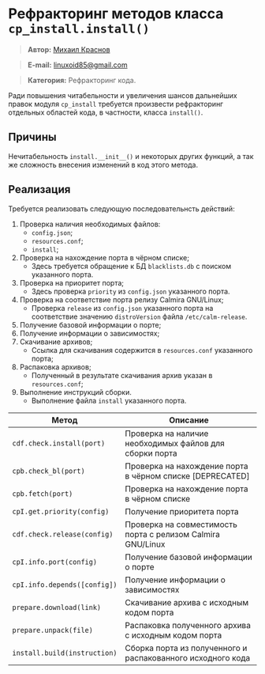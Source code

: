 # Рефракторинг методов класса `cp_install.install()`

> **Автор:** [Михаил Краснов](https://github.com/Linuxoid85)

> **E-mail:** [linuxoid85@gmail.com](mailto:linuxoid85@gmail.com)

> **Категория:** Рефракторинг кода.

Ради повышения читабельности и увеличения шансов дальнейших правок модуля `cp_install` требуется произвести рефракторинг отдельных областей кода, в частности, класса `install()`.

## Причины

Нечитабельность `install.__init__()` и некоторых других функций, а так же сложность внесения изменений в код этого метода.

## Реализация

Требуется реализовать следующую последовательнсть действий:

1. Проверка наличия необходимых файлов:
    - `config.json`;
    - `resources.conf`;
    - `install`;
2. Проверка на нахождение порта в чёрном списке;
    - Здесь требуется обращение к БД `blacklists.db` с поиском указанного порта.
3. Проверка на приоритет порта;
    - Здесь проверка `priority` из `config.json` указанного порта.
4. Проверка на соответствие порта релизу Calmira GNU/Linux;
    - Проверка `release` из `config.json` указанного порта на соответствие значению `distroVersion` файла `/etc/calm-release`.
5. Получение базовой информации о порте;
6. Получение информации о зависимостях;
7. Скачивание архивов;
    - Ссылка для скачивания содержится в `resources.conf` указанного порта;
8. Распаковка архивов;
    - Полученный в результате скачивания архив указан в `resources.conf`;
9. Выполнение инструкций сборки.
    - Выполнение файла `install` указанного порта.

| Метод                        | Описание                                                    |
|------------------------------|-------------------------------------------------------------|
| `cdf.check.install(port)`    | Проверка на наличие необходимых файлов для сборки порта     |
| `cpb.check_bl(port)`         | Проверка на нахождение порта в чёрном списке [DEPRECATED]   |
| `cpb.fetch(port)`            | Проверка на нахождение порта в чёрном списке                |
| `cpI.get.priority(config)`   | Получение приоритета порта                                  |
| `cdf.check.release(config)`  | Проверка на совместимость порта с релизом Calmira GNU/Linux |
| `cpI.info.port(config)`      | Получение базовой информации о порте                        |
| `cpI.info.depends([config])` | Получение информации о зависимостях                         |
| `prepare.download(link)`     | Скачивание архива с исходным кодом порта                    |
| `prepare.unpack(file)`       | Распаковка полученного архива с исходным кодом порта        |
| `install.build(instruction)` | Сборка порта из полученного и распакованного исходного кода |